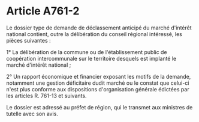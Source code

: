 # Article A761-2

Le dossier type de demande de déclassement anticipé du marché d'intérêt national contient, outre la délibération du conseil régional intéressé, les pièces suivantes :

1° La délibération de la commune ou de l'établissement public de coopération intercommunale sur le territoire desquels est implanté le marché d'intérêt national ;

2° Un rapport économique et financier exposant les motifs de la demande, notamment une gestion déficitaire dudit marché ou le constat que celui-ci n'est plus conforme aux dispositions d'organisation générale édictées par les articles R. 761-13 et suivants.

Le dossier est adressé au préfet de région, qui le transmet aux ministres de tutelle avec son avis.
